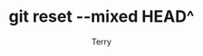---
layout: post
title: "git reset --mixed HEAD^"
subtitle: ''
author: "Terry"
header-style: text
tags:
  - Git
---